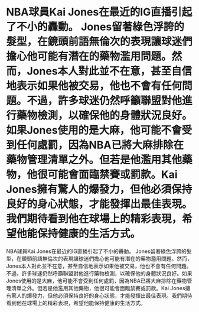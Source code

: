 # NBA球員Kai Jones在最近的IG直播引起了不小的轟動。 Jones留著綠色浮誇的髮型，在鏡頭前語無倫次的表現讓球迷們擔心他可能有潛在的藥物濫用問題。然而，Jones本人對此並不在意，甚至自信地表示如果他被交易，他也不會有任何問題。不過，許多球迷仍然呼籲聯盟對他進行藥物檢測，以確保他的身體狀況良好。如果Jones使用的是大麻，他可能不會受到任何處罰，因為NBA已將大麻排除在藥物管理清單之外。但若是他濫用其他藥物，他很可能會面臨禁賽或罰款。Kai Jones擁有驚人的爆發力，但他必須保持良好的身心狀態，才能發揮出最佳表現。我們期待看到他在球場上的精彩表現，希望他能保持健康的生活方式。 
 NBA球員Kai Jones在最近的IG直播引起了不小的轟動。 Jones留著綠色浮誇的髮型，在鏡頭前語無倫次的表現讓球迷們擔心他可能有潛在的藥物濫用問題。然而，Jones本人對此並不在意，甚至自信地表示如果他被交易，他也不會有任何問題。不過，許多球迷仍然呼籲聯盟對他進行藥物檢測，以確保他的身體狀況良好。如果Jones使用的是大麻，他可能不會受到任何處罰，因為NBA已將大麻排除在藥物管理清單之外。但若是他濫用其他藥物，他很可能會面臨禁賽或罰款。Kai Jones擁有驚人的爆發力，但他必須保持良好的身心狀態，才能發揮出最佳表現。我們期待看到他在球場上的精彩表現，希望他能保持健康的生活方式。